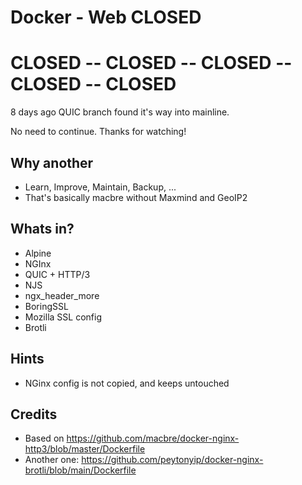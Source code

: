 # Docker - Web **CLOSED**

# **CLOSED -- CLOSED -- CLOSED -- CLOSED -- CLOSED**
8 days ago QUIC branch found it's way into mainline.

No need to continue. Thanks for watching!

## Why another
- Learn, Improve, Maintain, Backup, ...
- That's basically macbre without Maxmind and GeoIP2

## Whats in?
- Alpine
- NGInx
- QUIC + HTTP/3
- NJS
- ngx_header_more
- BoringSSL
- Mozilla SSL config
- Brotli

## Hints
- NGinx config is not copied, and keeps untouched

## Credits
- Based on https://github.com/macbre/docker-nginx-http3/blob/master/Dockerfile
- Another one: https://github.com/peytonyip/docker-nginx-brotli/blob/main/Dockerfile
